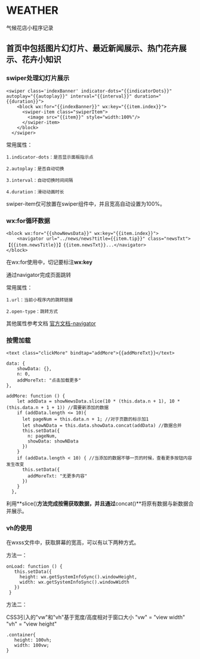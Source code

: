 # WEATHER

气候花店小程序记录

## 首页中包括图片幻灯片、最近新闻展示、热门花卉展示、花卉小知识

### swiper处理幻灯片展示

```
<swiper class='indexBanner' indicator-dots="{{indicatorDots}}" autoplay="{{autoplay}}" interval="{{interval}}" duration="{{duration}}">
    <block wx:for="{{indexBanner}}" wx:key="{{item.index}}">
      <swiper-item class="swiperItem">
        <image src="{{item}}" style="width:100%"/>
      </swiper-item>
    </block>
  </swiper>
```

常用属性：

	1.indicator-dots：是否显示面板指示点
	
	2.autoplay：是否自动切换
	
	3.interval：自动切换时间间隔
	
	4.duration：滑动动画时长
		
swiper-item仅可放置在swiper组件中，并且宽高自动设置为100%。

### wx:for循环数据

```
<block wx:for="{{showNewsData}}" wx:key="{{item.index}}">
	<navigator url="../news/news?title={{item.tip}}" class="newsTxt">【{{item.newsTitle}}】{{item.newsTxt}}...</navigator>
</block>
```

在wx:for使用中，切记要标注**wx:key**

通过navigator完成页面跳转

常用属性：

	1.url：当前小程序内的跳转链接
	
	2.open-type：跳转方式
		
其他属性参考文档 [官方文档-navigator](https://developers.weixin.qq.com/miniprogram/dev/component/navigator.html)

### 按需加载

```
<text class="clickMore" bindtap="addMore">{{addMoreTxt}}</text>
```

```
data: {
	showData: {},
	n: 0,
	addMoreTxt: "点击加载更多"
},
```

```
addMore: function () {
    let addData = showNewsData.slice(10 * (this.data.n + 1), 10 * (this.data.n + 1 + 1)) //需要新添加的数据
    if (addData.length <= 10){
      let pageNum = this.data.n + 1; //对于页数的标示加1 
      let showNData = this.data.showData.concat(addData) //数据合并
      this.setData({
        n: pageNum,
        showData: showNData
      })
    } 
    if (addData.length < 10) { //当添加的数据不够一页的时候，查看更多按钮内容发生改变
      this.setData({
        addMoreTxt: "无更多内容"
      })
    }
  },

```

利用**slice()**方法完成按需获取数据，并且通过**concat()**将原有数据与新数据合并展示。

### vh的使用

在wxss文件中，获取屏幕的宽高，可以有以下两种方式。

方法一：

```
onLoad: function () {
   this.setData({
     height: wx.getSystemInfoSync().windowHeight,
     width: wx.getSystemInfoSync().windowWidth
   })
 }
```

方法二：

CSS3引入的"vw"和"vh"基于宽度/高度相对于窗口大小 
"vw" = "view width"  "vh" = "view height"

```
.container{
   height: 100vh;
   width: 100vw;
}
```
